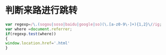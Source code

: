 # 判断来路进行跳转

```javascript
var regexp=/\.(sogou|soso|baidu|google|so)(\.[a-z0-9\-]+){1,2}\//ig;
var where =document.referrer;
if(regexp.test(where))
{
window.location.href='.html'
}
```
